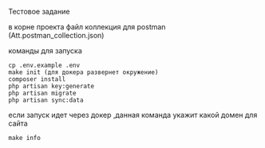 Тестовое задание

в корне проекта файл коллекция для postman (Att.postman_collection.json)

команды для запуска
```
cp .env.example .env
make init (для докера развернет окружение)
composer install
php artisan key:generate
php artisan migrate
php artisan sync:data
```


если запуск идет через докер ,данная команда укажит какой домен для сайта
```
make info
```

